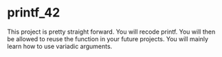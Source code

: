# printf_42

 This project is pretty straight forward. You will recode printf.
 You will then be allowed to reuse the function in your future projects.
 You will mainly learn how to use variadic arguments. 
 

